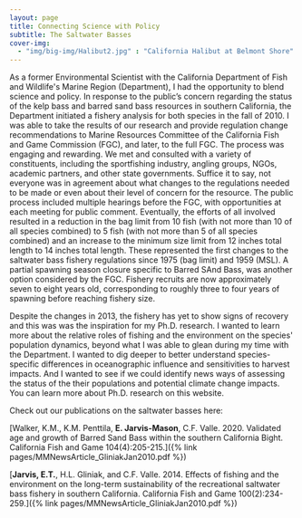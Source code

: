```yaml
---
layout: page
title: Connecting Science with Policy
subtitle: The Saltwater Basses
cover-img:
  - "img/big-img/Halibut2.jpg" : "California Halibut at Belmont Shore"
---
```

As a former Environmental Scientist with the California Department of Fish and Wildlife's Marine Region (Department), I had the opportunity to blend science and policy. In response to the public’s concern regarding the status of the kelp bass and barred sand bass resources in southern California, the Department initiated a fishery analysis for both species in the fall of 2010.  I was able to take the results of our research and provide regulation change recommendations to Marine Resources Committee of the California Fish and Game Commission (FGC), and later, to the full FGC. The process was engaging and rewarding. We met and consulted with a variety of constituents, including the sportfishing industry, angling groups, NGOs, academic partners, and other state governments. Suffice it to say, not everyone was in agreement about what changes to the regulations needed to be made or even about their level of concern for the resource. The public process included multiple hearings before the FGC, with opportunities at each meeting for public comment. Eventually, the efforts of all involved resulted in a reduction in the bag limit from 10 fish (with not more than 10 of all species combined) to 5 fish (with not more than 5 of all species combined) and an increase to the minimum size limit from 12 inches total length to 14 inches total length. These represented the first changes to the saltwater bass fishery regulations since 1975 (bag limit) and 1959 (MSL). A partial spawning season closure specific to Barred SAnd Bass, was another option considered by the FGC. Fishery recruits are now approximately seven to eight years old, corresponding to roughly three to four years of spawning before reaching fishery size. 

Despite the changes in 2013, the fishery has yet to show signs of recovery and this was was the inspiration for my Ph.D. research. I wanted to learn more about the relative roles of fishing and the environment on the species' population dynamics, beyond what I was able to glean during my time with the Department. I wanted to dig deeper to better understand species-specific differences in oceanographic influence and sensitivities to harvest impacts. And I wanted to see if we could identify news ways of assessing the status of the their populations and potential climate change impacts. You can learn more about Ph.D. research on this website.

Check out our publications on the saltwater basses here:

[Walker, K.M., K.M. Penttila, **E. Jarvis-Mason**, C.F. Valle. 2020. Validated age and growth of Barred Sand Bass within the southern California Bight. California Fish and Game 104(4):205-215.]({% link pages/MMNewsArticle_GliniakJan2010.pdf %})

[**Jarvis, E.T.**, H.L. Gliniak, and C.F. Valle. 2014. Effects of fishing and the environment on the long-term sustainability of the recreational saltwater bass fishery in southern California. California Fish and Game 100(2):234-259.]({% link pages/MMNewsArticle_GliniakJan2010.pdf %})
